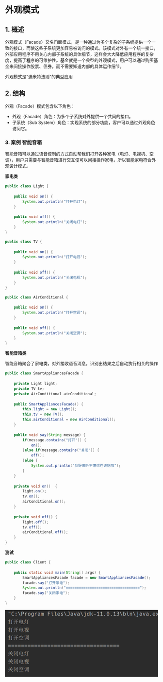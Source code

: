 # 外观模式

## 1. 概述

外观模式（Facade）又名门面模式，是一种通过为多个复杂的子系统提供一个一致的接口，而使这些子系统更加容易被访问的模式。该模式对外有一个统一接口，外部应用程序不用关心内部子系统的具体细节，这样会大大降低应用程序的复杂度，提高了程序的可维护性。基金就是一个典型的外观模式，用户可以通过购买基金来间接操作股票、债券，而不需要知道内部的具体运作细节。

外观模式是"迪米特法则"的典型应用

## 2. 结构

外观（Facade）模式包含以下角色：

- 外观（Facade）角色：为多个子系统对外提供一个共同的接口。
- 子系统（Sub System）角色：实现系统的部分功能，客户可以通过外观角色访问它。

### 3. 案例 智能音箱

智能音箱可以通过语音控制的方式自动帮我们打开各种家电（电灯、电视机、空调），用户只需要与智能音箱进行交互便可以间接操作家电，所以智能家电符合外观设计模式。

**家电类**

```java
public class Light {

    public void on() {
        System.out.println("打开电灯");
    }

    public void off() {
        System.out.println("关闭电灯");
    }
}
```

```java
public class TV {

    public void on() {
        System.out.println("打开电视");
    }

    public void off() {
        System.out.println("关闭电视");
    }
}
```

```java
public class AirConditional {

    public void on() {
        System.out.println("打开空调");
    }

    public void off() {
        System.out.println("关闭空调");
    }
}
```

**智能音箱类**

智能音箱聚合了家电类，对外接收语音消息，识别出结果之后自动执行相关的操作

```java
public class SmartAppliancesFacade {

    private Light light;
    private TV tv;
    private AirConditional airConditional;

    public SmartAppliancesFacade() {
        this.light = new Light();
        this.tv = new TV();
        this.airConditional = new AirConditional();
    }

    public void say(String message) {
        if(message.contains("打开")) {
            on();
        }else if(message.contains("关闭")) {
            off();
        }else {
            System.out.println("我好像听不懂你在说啥哦");
        }
    }

    private void on()  {
        light.on();
        tv.on();
        airConditional.on();
    }

    private void off() {
        light.off();
        tv.off();
        airConditional.off();
    }
}
```

**测试**

```java
public class Client {

    public static void main(String[] args) {
        SmartAppliancesFacade facade = new SmartAppliancesFacade();
        facade.say("打开家电");
        System.out.println("==================================");
        facade.say("关闭家电");
    }
}
```

![](./images/外观模式案例运行结果.png)







